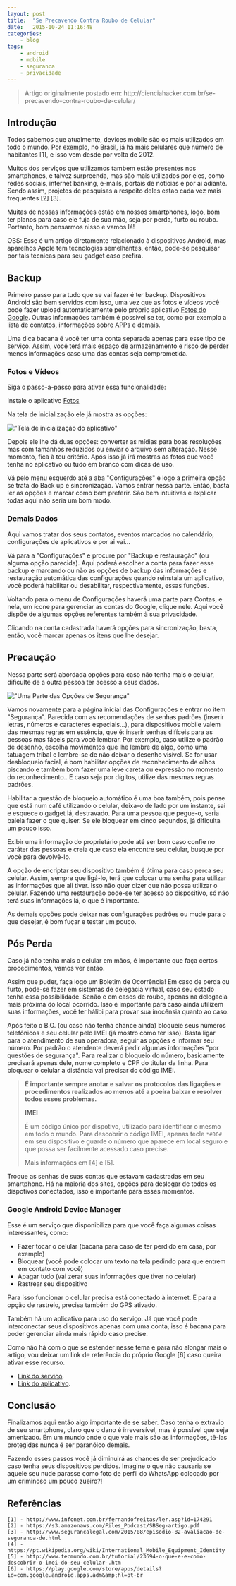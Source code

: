 ```yaml
---
layout: post
title:  "Se Precavendo Contra Roubo de Celular"
date:   2015-10-24 11:16:48
categories:
    - blog
tags:
    - android
    - mobile
    - seguranca
    - privacidade
---
```


<blockquote>Artigo originalmente postado em: http://cienciahacker.com.br/se-precavendo-contra-roubo-de-celular/</blockquote>


<h2>Introdução</h2>

Todos sabemos que atualmente, devices mobile são os mais utilizados em todo o mundo. Por exemplo, no Brasil, já há mais celulares que número de habitantes [1], e isso vem desde por volta de 2012.

Muitos dos serviços que utilizamos tambem estão presentes nos smartphones, e talvez surpreenda, mas são mais utilizados por eles, como redes sociais, internet banking, e-mails, portais de notícias e por ai adiante. Sendo assim, projetos de pesquisas a respeito deles estao cada vez mais frequentes [2] [3].

Muitas de nossas informações estão em nossos smartphones, logo, bom ter planos para caso ele fuja de sua mão, seja por perda, furto ou roubo. Portanto, bom pensarmos nisso e vamos lá!

OBS: Esse é um artigo diretamente relacionado à dispositivos Android, mas aparelhos Apple tem tecnologias semelhantes, então, pode-se pesquisar por tais técnicas para seu gadget caso prefira.

<h2>Backup</h2>

Primeiro passo para tudo que se vai fazer é ter backup. Dispositivos Android são bem servidos com isso, uma vez que as fotos e vídeos você pode fazer upload automaticamente pelo próprio aplicativo <a href="https://play.google.com/store/apps/details?id=com.google.android.apps.photos&amp;hl=pt_BR">Fotos do Google</a>. Outras informações também é possível se ter, como por exemplo a lista de contatos, informações sobre APPs e demais.

Uma dica bacana é você ter uma conta separada apenas para esse tipo de serviço. Assim, você terá mais espaço de armazenamento e risco de perder menos informações caso uma das contas seja comprometida.

<h3>Fotos e Vídeos</h3>

Siga o passo-a-passo para ativar essa funcionalidade:

Instale o aplicativo <a href="https://play.google.com/store/apps/details?id=com.google.android.apps.photos&amp;hl=pt_BR">Fotos</a>

Na tela de inicialização ele já mostra as opções:

<img src="http://i.imgur.com/7sElqDX.png" alt="&quot;Tela de inicialização do aplicativo&quot;" title="Tela de inicialização" />

Depois ele lhe dá duas opções: converter as mídias para boas resoluções mas com tamanhos reduzidos ou enviar o arquivo sem alteração. Nesse momento, fica à teu critério. Após isso já irá mostras as fotos que você tenha no aplicativo ou tudo em branco com dicas de uso.

Vá pelo menu esquerdo até a aba "Configurações" e logo a primeira opção se trata do Back up e sincronização. Vamos entrar nessa parte. Então, basta ler as opções e marcar como bem preferir. São bem intuitivas e explicar todas aqui não seria um bom modo.

<h3>Demais Dados</h3>

Aqui vamos tratar dos seus contatos, eventos marcados no calendário, configurações de aplicativos e por ai vai...

Vá para a "Configurações" e procure por "Backup e restauração" (ou alguma opção parecida). Aqui poderá escolher a conta para fazer esse backup e marcando ou não as opções de backup das informações e restauração automática das configurações quando reinstala um aplicativo, você poderá habilitar ou desabilitar, respectivamente, essas funções.

Voltando para o menu de Configurações haverá uma parte para Contas, e nela, um ícone para gerenciar as contas do Google, clique nele. Aqui você dispõe de algumas opções referentes também à sua privacidade.

Clicando na conta cadastrada haverá opções para sincronização, basta, então, você marcar apenas os itens que lhe desejar.

<h2>Precaução</h2>

Nessa parte será abordada opções para caso não tenha mais o celular, dificulte de a outra pessoa ter acesso a seus dados.

<img src="http://i.imgur.com/2IdEStM.png" alt="&quot;Uma Parte das Opções de Segurança&quot;" title="Opções de Segurança - Parte" />

Vamos novamente para a página inicial das Configurações e entrar no item "Segurança". Parecida com as recomendações de senhas padrões (inserir letras, números e caracteres especiais...), para dispositivos mobile valem das mesmas regras em essência, que é: inserir senhas difíceis para as pessoas mas fáceis para você lembrar. Por exemplo, caso utilize o padrão de desenho, escolha movimentos que lhe lembre de algo, como uma tatuagem tribal e lembre-se de não deixar o desenho visível. Se for usar desbloqueio facial, é bom habilitar opções de reconhecimento de olhos piscando e também bom fazer uma leve careta ou expressão no momento do reconhecimento.. E caso seja por dígitos, utilize das mesmas regras padrões.

Habilitar a questão de bloqueio automático é uma boa também, pois pense que está num café utilizando o celular, deixa-o de lado por um instante, sai e esquece o gadget lá, destravado. Para uma pessoa que pegue-o, seria balela fazer o que quiser. Se ele bloquear em cinco segundos, já dificulta um pouco isso.

Exibir uma informação do proprietário pode até ser bom caso confie no caráter das pessoas e creia que caso ela encontre seu celular, busque por você para devolvê-lo.

A opção de encriptar seu dispositivo também é ótima para caso perca seu celular. Assim, sempre que ligá-lo, terá que colocar uma senha para utilizar as informações que ali tiver. Isso não quer dizer que não possa utilizar o celular. Fazendo uma restauração pode-se ter acesso ao dispositivo, só não terá suas informações lá, o que é importante.

As demais opções pode deixar nas configurações padrões ou mude para o que desejar, é bom fuçar e testar um pouco.

<h2>Pós Perda</h2>

Caso já não tenha mais o celular em mãos, é importante que faça certos procedimentos, vamos ver então.

Assim que puder, faça logo um Boletim de Ocorrência! Em caso de perda ou furto, pode-se fazer em sistemas de delegacia virtual, caso seu estado tenha essa possibilidade. Senão e em casos de roubo, apenas na delegacia mais próxima do local ocorrido. Isso é importante para caso ainda utilizem suas informações, você ter hálibi para provar sua inocênsia quanto ao caso.

Após feito o B.O. (ou caso não tenha chance ainda) bloqueie seus números telefônicos e seu celular pelo IMEI (já mostro como ter isso). Basta ligar para o atendimento de sua operadora, seguir as opções e informar seu número. Por padrão o atendente deverá pedir algumas informações "por questões de segurança". Para realizar o bloqueio do número, basicamente precisará apenas dele, nome completo e CPF do titular da linha. Para bloquear o celular a distância vai precisar do código IMEI.

<blockquote>
  <strong>É importante sempre anotar e salvar os protocolos das ligações e procedimentos realizados ao menos até a poeira baixar e resolver todos esses problemas.</strong>
  
  <strong>IMEI</strong>
  
  É um código único por dispotivo, utilizado para identificar o mesmo em todo o mundo. Para descobrir o código IMEI, apenas tecle <code>*#06#</code> em seu dispositivo e guarde o número que aparece em local seguro e que possa ser facilmente acessado caso precise.
  
  Mais informações em [4] e [5].
</blockquote>

Troque as senhas de suas contas que estavam cadastradas em seu smartphone. Há na maioria dos sites, opções para deslogar de todos os dispotivos conectados, isso é importante para esses momentos.

<h3>Google Android Device Manager</h3>

Esse é um serviço que disponibiliza para que você faça algumas coisas interessantes, como:

<ul>
<li>Fazer tocar o celular (bacana para caso de ter perdido em casa, por exemplo)</li>
<li>Bloquear (você pode colocar um texto na tela pedindo para que entrem em contato com você)</li>
<li>Apagar tudo (vai zerar suas informações que tiver no celular)</li>
<li>Rastrear seu dispositivo</li>
</ul>

Para isso funcionar o celular precisa está conectado à internet. E para a opção de rastreio, precisa também do GPS ativado.

Também há um aplicativo para uso do serviço. Já que você pode interconectar seus dispositivos apenas com uma conta, isso é bacana para poder gerenciar ainda mais rápido caso precise.

Como não há com o que se estender nesse tema e para não alongar mais o artigo, vou deixar um link de referência do próprio Google [6] caso queira ativar esse recurso.

<ul>
<li><a href="https://www.google.com/android/devicemanager">Link do serviço</a>.</li>
<li><a href="https://play.google.com/store/apps/details?id=com.google.android.apps.adm&amp;hl=pt-br">Link do aplicativo</a>.</li>
</ul>

<h2>Conclusão</h2>

Finalizamos aqui então algo importante de se saber. Caso tenha o extravio de seu smartphone, claro que o dano é irreversível, mas é possível que seja amenizado. Em um mundo onde o que vale mais são as informações, tê-las protegidas nunca é ser paranóico demais.

Fazendo esses passos você já diminuirá as chances de ser prejudicado caso tenha seus dispositivos perdidos. Imagine o que não causaria se aquele seu nude parasse como foto de perfil do WhatsApp colocado por um criminoso um pouco zueiro?!

<h2>Referências</h2>

~~~
[1] - http://www.infonet.com.br/fernandofreitas/ler.asp?id=174291
[2] - https://s3.amazonaws.com/Files_Podcast/SBSeg-artigo.pdf
[3] - http://www.segurancalegal.com/2015/08/episodio-82-avaliacao-de-seguranca-de.html
[4] - https://pt.wikipedia.org/wiki/International_Mobile_Equipment_Identity
[5] - http://www.tecmundo.com.br/tutorial/23694-o-que-e-e-como-descobrir-o-imei-do-seu-celular-.htm
[6] - https://play.google.com/store/apps/details?id=com.google.android.apps.adm&amp;hl=pt-br
~~~